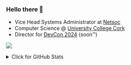 ### Hello there 👋


* Vice Head Systems Administrator at [Netsoc](https://netsoc.co/rk/)<br> 
* Computer Science @ [University College Cork](https://www.ucc.ie/en/)<br>
* Director for [DevCon 2024](https://twitter.com/CorkDevcon) (soon™)<br>



![](https://github.com/Sequel0x/Sequel0x/blob/main/github-contribution-grid-snake-dark.svg)
<details>
<summary>Click for GitHub Stats</summary>
<p align="center">
    <img alt = "GitHub Stats" src="https://github-readme-stats.vercel.app/api?username=Sequel0x&show_icons=true&hide=issues&icon_color=000000&hide_border=true&title_color=5391FE&text_color=555">
    <br>
    <img alt = "Top Language" src="https://github-readme-stats.vercel.app/api/top-langs/?username=Sequel0x&hide=html,&hide_border=true&title_color=5391FE&text_color=555"
</p>
</details>
